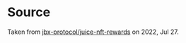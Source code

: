 # Source

Taken from [jbx-protocol/juice-nft-rewards](https://github.com/jbx-protocol/juice-nft-rewards) on 2022, Jul 27.
